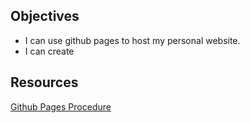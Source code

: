 ## Objectives
- I can use github pages to host my personal website.
- I can create

## Resources
[Github Pages Procedure](https://pages.github.com/)
